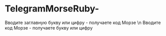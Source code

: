 # TelegramMorseRuby-
Вводите заглавную букву или цифру - получаете код Морзе \n
Вводите код Морзе - получаете букву или цифру
